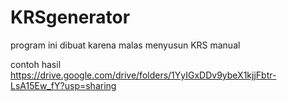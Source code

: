 # KRSgenerator
program ini dibuat karena malas menyusun KRS manual

contoh hasil
https://drive.google.com/drive/folders/1YyIGxDDv9ybeX1kjjFbtr-LsA15Ew_fY?usp=sharing
